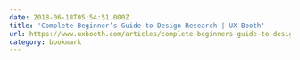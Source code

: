 ```yaml
---
date: 2018-06-18T05:54:51.000Z
title: 'Complete Beginner’s Guide to Design Research | UX Booth'
url: https://www.uxbooth.com/articles/complete-beginners-guide-to-design-research/
category: bookmark
---
```


